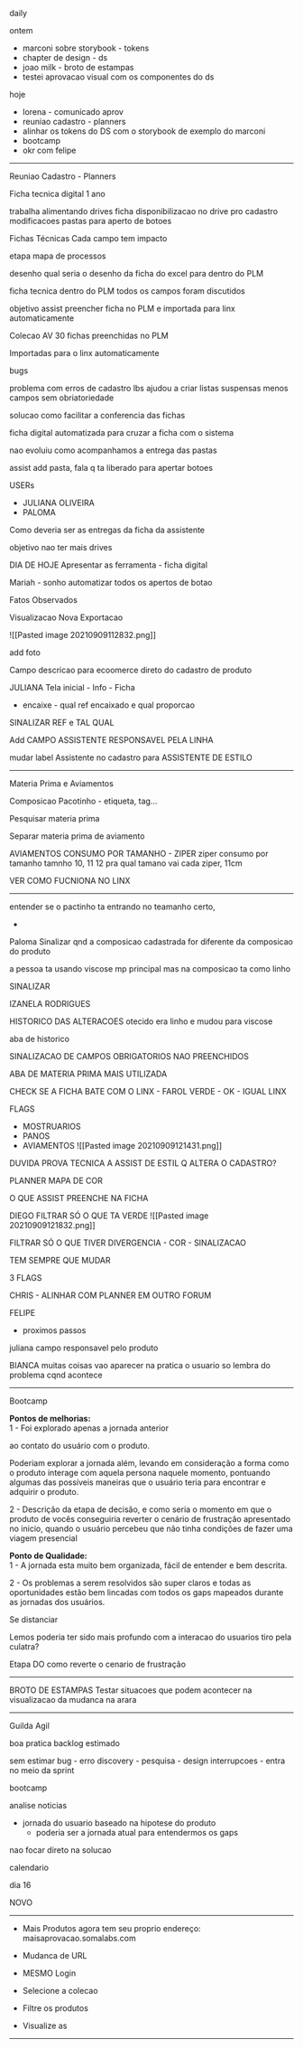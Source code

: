 daily

ontem
- marconi sobre storybook - tokens
- chapter de design - ds
- joao milk - broto de estampas
- testei aprovacao visual com os componentes do ds

hoje
- lorena - comunicado aprov
- reuniao cadastro - planners
- alinhar os tokens do DS com o storybook de exemplo do marconi
- bootcamp
- okr com felipe

---

Reuniao Cadastro - Planners

Ficha tecnica digital
1 ano

trabalha alimentando drives
ficha
disponibilizacao no drive pro cadastro
modificacoes
pastas para aperto de botoes

Fichas Técnicas
Cada campo tem impacto

etapa
mapa de processos

desenho
qual seria o desenho da ficha do excel para dentro do PLM

ficha tecnica dentro do PLM
todos os campos foram discutidos

objetivo
assist preencher ficha no PLM e importada para linx automaticamente

Colecao AV
30 fichas preenchidas no PLM

Importadas para o linx automaticamente 

bugs

problema com erros de cadastro
lbs ajudou a criar listas suspensas
menos campos sem obriatoriedade


solucao
como facilitar a conferencia das fichas

ficha digital automatizada para cruzar a ficha com o sistema

nao evoluiu
como acompanhamos a entrega das pastas

assist add pasta, fala q ta liberado para apertar botoes

USERs
- JULIANA OLIVEIRA
- PALOMA

Como deveria ser as entregas da ficha da assistente

objetivo
nao ter mais drives

DIA DE HOJE
Apresentar as ferramenta - ficha digital

Mariah - sonho
automatizar todos os apertos de botao


Fatos Observados

Visualizacao Nova
Exportacao


![[Pasted image 20210909112832.png]]


add foto

Campo descricao para ecoomerce direto do cadastro de produto


JULIANA
Tela inicial - Info - Ficha
- encaixe - qual ref encaixado e qual proporcao


SINALIZAR REF e TAL QUAL

Add CAMPO ASSISTENTE RESPONSAVEL PELA LINHA


mudar label Assistente no cadastro para ASSISTENTE DE ESTILO


---

Materia Prima e Aviamentos

Composicao
Pacotinho - etiqueta, tag...

Pesquisar materia prima

Separar materia prima de aviamento

AVIAMENTOS
CONSUMO POR TAMANHO - ZIPER
ziper consumo por tamanho
tamnho 10, 11 12
pra qual tamano vai cada ziper, 11cm  

VER COMO FUCNIONA NO LINX

---

entender se o pactinho ta entrando no teamanho certo,

-

Paloma
Sinalizar qnd a composicao cadastrada for diferente da composicao do produto

a pessoa ta usando viscose mp principal mas na composicao ta como linho

SINALIZAR 



IZANELA RODRIGUES

HISTORICO DAS ALTERACOES
otecido era linho e mudou para viscose

aba de historico


SINALIZACAO DE CAMPOS OBRIGATORIOS NAO PREENCHIDOS


ABA DE MATERIA PRIMA MAIS UTILIZADA



CHECK
SE A FICHA BATE COM O LINX - FAROL
VERDE - OK - IGUAL LINX


FLAGS
- MOSTRUARIOS
- PANOS
- AVIAMENTOS
![[Pasted image 20210909121431.png]]


DUVIDA PROVA TECNICA
A ASSIST DE ESTIL Q ALTERA O CADASTRO?

PLANNER
MAPA DE COR





O QUE ASSIST PREENCHE NA FICHA

DIEGO
FILTRAR SÓ O QUE TA VERDE
![[Pasted image 20210909121832.png]]

FILTRAR SÓ O QUE TIVER DIVERGENCIA - COR - SINALIZACAO

TEM SEMPRE QUE MUDAR 

3 FLAGS


CHRIS - ALINHAR COM PLANNER EM OUTRO FORUM


FELIPE
- proximos passos

juliana
campo responsavel pelo produto


BIANCA
muitas coisas vao aparecer na pratica
o usuario so lembra do problema cqnd acontece


---


Bootcamp

  
**Pontos de melhorias:**  
1 - Foi explorado apenas a jornada anterior 

ao contato do usuário com o produto. 

Poderiam explorar a jornada além, levando em consideração a forma como o produto interage com aquela persona naquele momento, pontuando algumas das possíveis maneiras que o usuário teria para encontrar e adquirir o produto.

  
2 - Descrição da etapa de decisão, e como seria o momento em que o produto de vocês conseguiria reverter o cenário de frustração apresentado no inicio, quando o usuário percebeu que não tinha condições de fazer uma viagem presencial

**Ponto de Qualidade:**  
1 - A jornada esta muito bem organizada, fácil de entender e bem descrita.

2 - Os problemas a serem resolvidos são super claros e todas as oportunidades estão bem lincadas com todos os gaps mapeados durante as jornadas dos usuários.




Se distanciar 


Lemos
poderia ter sido mais profundo com a interacao do usuarios
tiro pela culatra?

Etapa DO
como reverte o cenario de frustração



---


BROTO DE ESTAMPAS
Testar situacoes que podem acontecer na visualizacao da mudanca na arara


---


Guilda Agil

boa pratica
backlog estimado

sem estimar
bug - erro
discovery - pesquisa - design
interrupcoes - entra no meio da sprint













bootcamp

analise noticias

- jornada do usuario baseado na hipotese do produto
	- poderia ser a jornada atual para entendermos os gaps

nao focar direto na solucao


calendario

dia 16

NOVO

---

- Mais Produtos agora tem seu proprio endereço: maisaprovacao.somalabs.com

- Mudanca de URL
- MESMO Login

- Selecione a colecao
- Filtre os produtos 
- Visualize as 

---


